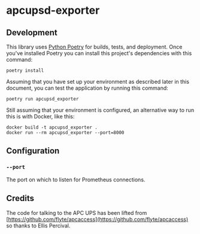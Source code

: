 # apcupsd-exporter

## Development

This library uses [Python Poetry](https://python-poetry.org/) for builds, tests, and deployment. Once you've installed Poetry you can install this project's dependencies with this command:

```
poetry install
```

Assuming that you have set up your environment as described later in this document, you can test the application by running this command:

```
poetry run apcupsd_exporter
```

Still assuming that your environment is configured, an alternative way to run this is with Docker, like this:

```
docker build -t apcupsd_exporter .
docker run --rm apcupsd_exporter --port=8000
```

## Configuration

### `--port`

The port on which to listen for Prometheus connections.

## Credits

The code for talking to the APC UPS has been lifted from [https://github.com/flyte/apcaccess](https://github.com/flyte/apcaccess) so thanks to Ellis Percival.
